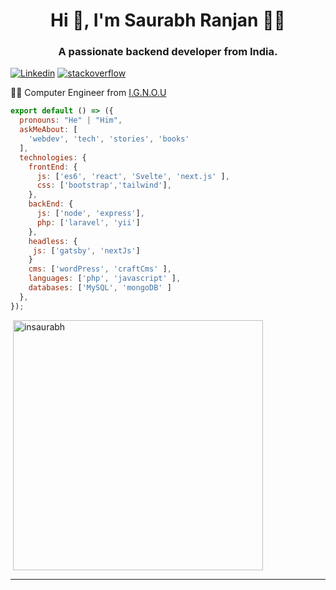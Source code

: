 <h1 align="center">Hi 👋, I'm Saurabh Ranjan 👨‍💻</h1>
<h3 align="center">A passionate backend developer from India.</h3>

[![Linkedin](https://img.shields.io/badge/-LinkedIn-222222?style=flat-square&logo=Linkedin&logoColor=white&link=https://www.linkedin.com/in/inrsaurabh/)](https://www.linkedin.com/in/inrsaurabh/)
[![stackoverflow](https://img.shields.io/badge/-StackOverFlow-orange?style=flat-square&logo=stackoverflow&logoColor=white&link=https://www.linkedin.com/in/inrsaurabh/)](https://stackoverflow.com/story/inrsaurabh/)


👨‍🎓 Computer Engineer from [I.G.N.O.U](http://www.ignou.ac.in/)

```js
export default () => ({
  pronouns: "He" | "Him",
  askMeAbout: [
    'webdev', 'tech', 'stories', 'books'
  ],
  technologies: {
    frontEnd: {
      js: ['es6', 'react', 'Svelte', 'next.js' ],
      css: ['bootstrap','tailwind'],
    },
    backEnd: {
      js: ['node', 'express'],
      php: ['laravel', 'yii']
    },
    headless: {
     js: ['gatsby', 'nextJs']
    }
    cms: ['wordPress', 'craftCms' ],
    languages: ['php', 'javascript' ],
    databases: ['MySQL', 'mongoDB' ]
  },
});
```

<p>&nbsp;<img align="center" src="https://github-readme-stats.vercel.app/api?username=insaurabh&show_icons=true" width="400" alt="insaurabh" /></p>

---
